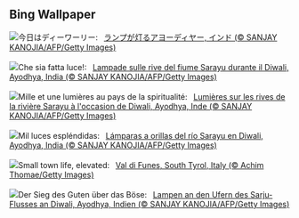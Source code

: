 ## Bing Wallpaper
![](https://www.bing.com/th?id=OHR.DiwaliAyodhya_JA-JP0829173693_UHD.jpg&w=1000)今日はディーワーリー:&nbsp;&ensp;[ランプが灯るアヨーディヤー, インド (© SANJAY KANOJIA/AFP/Getty Images)](https://www.bing.com/th?id=OHR.DiwaliAyodhya_JA-JP0829173693_UHD.jpg)
<br><br/>
![](https://www.bing.com/th?id=OHR.DiwaliAyodhya_IT-IT1029399441_UHD.jpg&w=1000)Che sia fatta luce!:&nbsp;&ensp;[Lampade sulle rive del fiume Sarayu durante il Diwali, Ayodhya, India (© SANJAY KANOJIA/AFP/Getty Images)](https://www.bing.com/th?id=OHR.DiwaliAyodhya_IT-IT1029399441_UHD.jpg)
<br><br/>
![](https://www.bing.com/th?id=OHR.DiwaliAyodhya_FR-FR5627036235_UHD.jpg&w=1000)Mille et une lumières au pays de la spiritualité:&nbsp;&ensp;[Lumières sur les rives de la rivière Sarayu à l'occasion de Diwali, Ayodhya, Inde (© SANJAY KANOJIA/AFP/Getty Images)](https://www.bing.com/th?id=OHR.DiwaliAyodhya_FR-FR5627036235_UHD.jpg)
<br><br/>
![](https://www.bing.com/th?id=OHR.DiwaliAyodhya_ES-ES6190510977_UHD.jpg&w=1000)Mil luces espléndidas:&nbsp;&ensp;[Lámparas a orillas del río Sarayu en Diwali, Ayodhya, India (© SANJAY KANOJIA/AFP/Getty Images)](https://www.bing.com/th?id=OHR.DiwaliAyodhya_ES-ES6190510977_UHD.jpg)
<br><br/>
![](https://www.bing.com/th?id=OHR.ValDiFunes_EN-GB6334905741_UHD.jpg&w=1000)Small town life, elevated:&nbsp;&ensp;[Val di Funes, South Tyrol, Italy (© Achim Thomae/Getty Images)](https://www.bing.com/th?id=OHR.ValDiFunes_EN-GB6334905741_UHD.jpg)
<br><br/>
![](https://www.bing.com/th?id=OHR.DiwaliAyodhya_DE-DE0909919399_UHD.jpg&w=1000)Der Sieg des Guten über das Böse:&nbsp;&ensp;[Lampen an den Ufern des Sarju-Flusses an Diwali, Ayodhya, Indien (© SANJAY KANOJIA/AFP/Getty Images)](https://www.bing.com/th?id=OHR.DiwaliAyodhya_DE-DE0909919399_UHD.jpg)
<br><br/>
